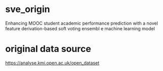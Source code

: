 # sve_origin
Enhancing MOOC student academic performance prediction with a novel feature derivation-based soft voting ensembl  e   machine learning model
# original data source
https://analyse.kmi.open.ac.uk/open_dataset
